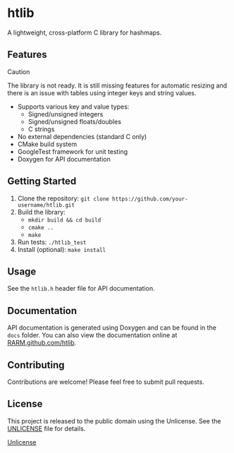 # htlib

A lightweight, cross-platform C library for hashmaps.

## Features

> [!caution]
> The library is not ready. It is still missing features for automatic resizing and there is an issue with tables using integer keys and string values.

*   Supports various key and value types:
    *   Signed/unsigned integers
    *   Signed/unsigned floats/doubles
    *   C strings
*   No external dependencies (standard C only)
*   CMake build system
*   GoogleTest framework for unit testing
*   Doxygen for API documentation

## Getting Started

1.  Clone the repository: `git clone https://github.com/your-username/htlib.git`
2.  Build the library:
    *   `mkdir build && cd build`
    *   `cmake ..`
    *   `make`
3.  Run tests: `./htlib_test`
4.  Install (optional): `make install`

## Usage

See the `htlib.h` header file for API documentation.

## Documentation

API documentation is generated using Doxygen and can be found in the `docs` folder. You can also view the documentation online at [RARM.github.com/htlib](https://RARM.github.com/htlib).

## Contributing

Contributions are welcome! Please feel free to submit pull requests.

## License

This project is released to the public domain using the Unlicense. See the [UNLICENSE](UNLICENSE) file for details. 

[Unlicense](https://unlicense.org/)